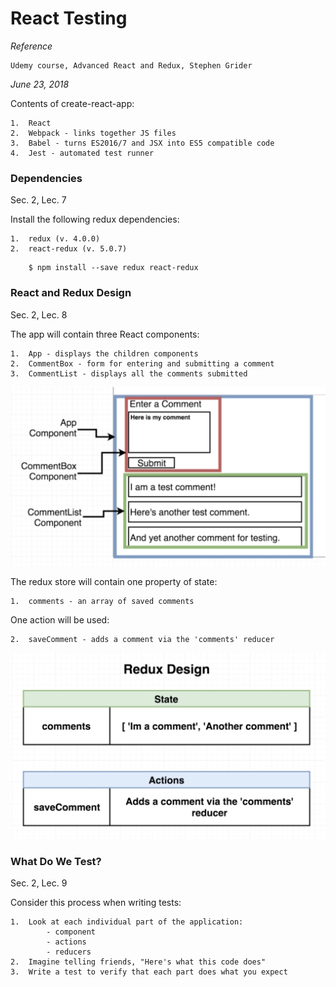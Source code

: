 # React Testing

_Reference_

    Udemy course, Advanced React and Redux, Stephen Grider

_June 23, 2018_

Contents of create-react-app:

    1.  React
    2.  Webpack - links together JS files
    3.  Babel - turns ES2016/7 and JSX into ES5 compatible code
    4.  Jest - automated test runner

### Dependencies ###
Sec. 2, Lec. 7

Install the following redux dependencies:

    1.  redux (v. 4.0.0)
    2.  react-redux (v. 5.0.7)

```    
    $ npm install --save redux react-redux
```

### React and Redux Design ###
Sec. 2, Lec. 8

The app will contain three React components:

    1.  App - displays the children components
    2.  CommentBox - form for entering and submitting a comment
    3.  CommentList - displays all the comments submitted

![App Structure](images/AppStructure.png?raw=true "AppStructure")

The redux store will contain one property of state:

    1.  comments - an array of saved comments

One action will be used:

    2.  saveComment - adds a comment via the 'comments' reducer

![Redux Structure](images/ReduxStructure.png?raw=true "ReduxStructure")

### What Do We Test? ###
Sec. 2, Lec. 9

Consider this process when writing tests:

    1.  Look at each individual part of the application:
            - component
            - actions
            - reducers
    2.  Imagine telling friends, "Here's what this code does"
    3.  Write a test to verify that each part does what you expect


